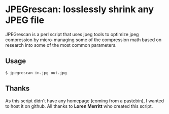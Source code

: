 # JPEGrescan: losslessly shrink any JPEG file 

JPEGrescan is a perl script that uses jpeg tools to optimize jpeg compression by micro-managing some of the compression math based on research into some of the most common parameters.

## Usage

```$ jpegrescan in.jpg out.jpg ```

## Thanks

As this script didn't have any homepage (coming from a pastebin), I wanted to host it on github. All thanks to **Loren Merritt** who created this script.